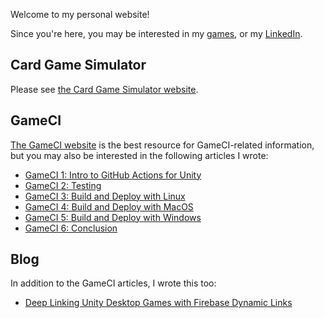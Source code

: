 Welcome to my personal website!

Since you're here, you may be interested in my [games](games.html), or my [LinkedIn](https://www.linkedin.com/in/davidmfinol/).

## Card Game Simulator

Please see [the Card Game Simulator website](https://www.cardgamesimulator.com/).

## GameCI

[The GameCI website](https://game.ci/) is the best resource for GameCI-related information, but you may also be interested in the following articles I wrote:
- [GameCI 1: Intro to GitHub Actions for Unity](gameci-1_intro.html)
- [GameCI 2: Testing](gameci-2_testing.html)
- [GameCI 3: Build and Deploy with Linux](gameci-3_linux.html)
- [GameCI 4: Build and Deploy with MacOS](gameci-4_mac.html)
- [GameCI 5: Build and Deploy with Windows](gameci-5_windows.html)
- [GameCI 6: Conclusion](gameci-6_conclusion.html)

## Blog

In addition to the GameCI articles, I wrote this too:
- [Deep Linking Unity Desktop Games with Firebase Dynamic Links](blog/deep-link.html)
